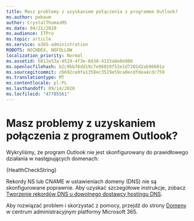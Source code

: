 ```yaml
---
title: Masz problemy z uzyskaniem połączenia z programem Outlook?
ms.author: pebaum
author: CrystalThomasMS
ms.date: 04/21/2020
ms.audience: ITPro
ms.topic: article
ms.service: o365-administration
ROBOTS: NOINDEX, NOFOLLOW
localization_priority: Normal
ms.assetid: b812e53a-d519-4f3e-8438-4115a8e8e906
ms.openlocfilehash: b2c9bb76dd19c7e96019f52e1d7201d2ab96601e
ms.sourcegitcommit: c6692ce0fa1358ec3529e59ca0ecdfdea4cdc759
ms.translationtype: MT
ms.contentlocale: pl-PL
ms.lasthandoff: 09/14/2020
ms.locfileid: "47705561"
---
```

# <a name="having-issues-getting-outlook-to-connect"></a>Masz problemy z uzyskaniem połączenia z programem Outlook?

Wykryliśmy, że program Outlook nie jest skonfigurowany do prawidłowego działania w następujących domenach:
  
{HealthCheckString}
  
Rekordy NS lub CNAME w ustawieniach domeny (DNS) nie są skonfigurowane poprawnie. Aby uzyskać szczegółowe instrukcje, zobacz [Tworzenie rekordów DNS u dowolnego dostawcy hostingu DNS](https://docs.microsoft.com/microsoft-365/admin/get-help-with-domains/create-dns-records-at-any-dns-hosting-provider). 
  
Aby rozwiązać problem i skorzystać z pomocy, przejdź do strony [Domeny](https://admin.microsoft.com/adminportal/home#/Domains) w centrum administracyjnym platformy Microsoft 365. 

  

